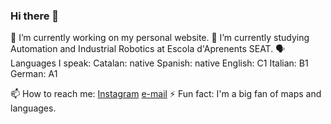 ### Hi there 👋
🔭 I’m currently working on my personal website.
🌱 I’m currently studying Automation and Industrial Robotics at Escola d'Aprenents SEAT.
🗣 Languages I speak:
Catalan: native
Spanish: native
English: C1
Italian: B1
German: A1
<!--fer grafica per mostrar el nivell de cada llengua-->

📫 How to reach me: 
<a href="www.instagram.com/seergicureero" target="_blank">Instagram</a>
<a href="mailto:sergicurero@gmail.com" target="_blank">e-mail</a>
⚡ Fun fact: I'm a big fan of maps and languages.
<!--
**SeergiCureero/SeergiCureero** is a ✨ _special_ ✨ repository because its `README.md` (this file) appears on your GitHub profile.

Here are some ideas to get you started:

- 🔭 I’m currently working on ...
- 🌱 I’m currently learning ...
- 👯 I’m looking to collaborate on ...
- 🤔 I’m looking for help with ...
- 💬 Ask me about ...
- 📫 How to reach me: ...
- 😄 Pronouns: ...
- ⚡ Fun fact: ...
-->
